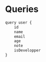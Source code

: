 # Queries

```javascript
query user {
    id
    name
    email
    age
    note
    isDevelopper
}
```

